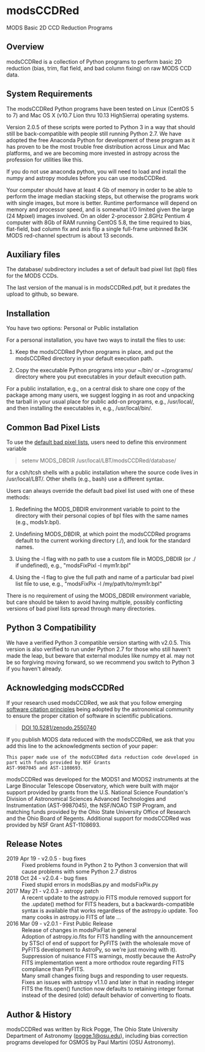 # modsCCDRed
MODS Basic 2D CCD Reduction Programs

## Overview

modsCCDRed is a collection of Python programs to perform basic 2D
reduction (bias, trim, flat field, and bad column fixing) on raw MODS
CCD data.

## System Requirements

The modsCCDRed Python programs have been tested on Linux (CentOS 5 to
7) and Mac OS X (v10.7 Lion thru 10.13 HighSierra) operating systems.

Version 2.0.5 of these scripts were ported to Python 3 in a way that
should still be back-compatible with people still running 
Python 2.7. We have adopted the free Anaconda Python for development of these program as it has
proven to be the most trouble free distribution across Linux and Mac
platforms, and we are becoming more invested in astropy across the
profession for utilities like this.

If you do not use anaconda python, you will need to load and install
the numpy and astropy modules before you can use modsCCDRed.

Your computer should have at least 4 Gb of memory in order to be able
to perform the image median stacking steps, but otherwise the programs
work with single images, but more is better.  Runtime performance will
depend on memory and processor speed, and is somewhat I/O limited
given the large (24 Mpixel) images involved.  On an older 2-processor
2.8GHz Pentium 4 computer with 8Gb of RAM running CentOS 5.8, the time
required to bias, flat-field, bad column fix and axis flip a single
full-frame unbinned 8x3K MODS red-channel spectrum is about 13
seconds.

## Auxiliary files

The database/ subdirectory includes a set of default bad pixel list
(bpl) files for the MODS CCDs.

The last version of the manual is in modsCCDRed.pdf, but it predates
the upload to github, so beware.

## Installation

You have two options: Personal or Public installation

For a personal installation, you have two ways to install the files to use:

1. Keep the modsCCDRed Python programs in place, and put the
modsCCDRed directory in your default execution path.

2. Copy the executable Python programs into your ~/bin/ or ~/programs/
directory where you put executables in your default execution path.

For a public installation, e.g., on a central disk to share one copy
of the package among many users, we suggest logging in as root and
unpacking the tarball in your usual place for public add-on programs,
e.g., /usr/local/, and then installing the executables in, e.g.,
/usr/local/bin/.

## Common Bad Pixel Lists

To use the [default bad pixel lists](database), users need to define this
environment variable

 > setenv MODS_DBDIR /usr/local/LBT/modsCCDRed/database/

for a csh/tcsh shells with a public installation where the source code
lives in /usr/local/LBT/.  Other shells (e.g., bash) use a different
syntax.

Users can always override the default bad pixel list used with one of
these methods:

1. Redefining the MODS_DBDIR environment variable to point to the
   directory with their personal copies of bpl files with the same
   names (e.g., mods1r.bpl).

2. Undefining MODS_DBDIR, at which point the modsCCDRed programs
   default to the current working directory (./), and look for the
   standard names.

3. Using the -l flag with no path to use a custom file in
   MODS_DBDIR (or ./ if undefined), e.g., "modsFixPixl -l mym1r.bpl"

4. Using the -l flag to give the full path and name of a particular
   bad pixel list file to use, e.g., "modsFixPix -l
   /my/path/to/mym1r.bpl"

There is no requirement of using the MODS_DBDIR environment variable,
but care should be taken to avoid having multiple, possibly
conflicting versions of bad pixel lists spread through many
directories.

## Python 3 Compatibility

We have a verified Python 3 compatible version starting with v2.0.5. This version
is also verified to run under Python 2.7 for those who still haven't made the
leap, but beware that external modules like numpy et al. may not be so forgiving
moving forward, so we recommend you switch to Python 3 if you haven't already.

## Acknowledging modsCCDRed

If your research used modsCCDRed, we ask that you follow emerging
[software citation principles](https://doi.org/10.7717/peerj-cs.86) being adopted by the astronomical community
to ensure the proper citation of software in scientific publications. 

 > [DOI 10.5281/zenodo.2550740](https://doi.org/10.5281/zenodo.2550740)

If you publish MODS data reduced with the modsCCDRed, we ask that you add this line to the acknowledgments section of
your paper:

    This paper made use of the modsCCDRed data reduction code developed in part with funds provided by NSF Grants 
    AST-9987045 and AST-1108693. 
    
modsCCDRed was developed for the MODS1 and MODS2 instruments at the Large Binocular Telescope Observatory, which were
built with major support provided by grants from the U.S. National Science Foundation's Division of Astronomical Sciences
Advanced Technologies and Instrumentation (AST-9987045), the NSF/NOAO TSIP Program, and matching funds provided by the Ohio
State University Office of Research and the Ohio Board of Regents.  Additional support for modsCCDRed was provided by NSF
Grant AST-1108693.

## Release Notes

<dl>
<dt>2019 Apr 19 - v2.0.5 - bug fixes
<dd>Fixed problems found in Python 2 to Python 3 conversion that will cause
problems with some Python 2.7 distros
 
 <dt>2018 Oct 24 - v2.0.4 - bug fixes
<dd>Fixed stupid errors in modsBias.py and modsFixPix.py
 
<dt>2017 May 21 - v2.0.3 - astropy patch
<dd>A recent update to the astropy.io FITS module removed support for
the .update() method for FITS headers, but a backwards-compatible
syntax is available that works regardless of the astropy.io update.
Too many cooks in astropy.io FITS of late ...

<dt>2016 Mar 09 - v2.0.1 - First Public Release
<dd>Release of changes in modsPixFlat in general

<dd>Adoption of astropy.io.fits for FITS handling with the
announcement by STScI of end of support for PyFITS (with the wholesale
move of PyFITS development to AstroPy, so we're just moving with it).

<dd>Suppression of nuisance FITS warnings, mostly because the AstroPy
FITS implementation went a more orthodox route regarding FITS
compliance than PyFITS.

<dd>Many small changes fixing bugs and responding to user requests.

<dd>Fixes an issues with astropy v1.1.0 and later in that in reading
integer FITS the fits.open() function now defaults to retaining
integer format instead of the desired (old) default behavior of
converting to floats.

</dl>

## Author & History

modsCCDRed was written by Rick Pogge, The Ohio State University
Department of Astronomy (pogge.1@osu.edu), including bias correction
programs developed for OSMOS by Paul Martini (OSU Astronomy).
